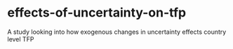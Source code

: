 # effects-of-uncertainty-on-tfp
 A study looking into how exogenous changes in uncertainty effects country level TFP
